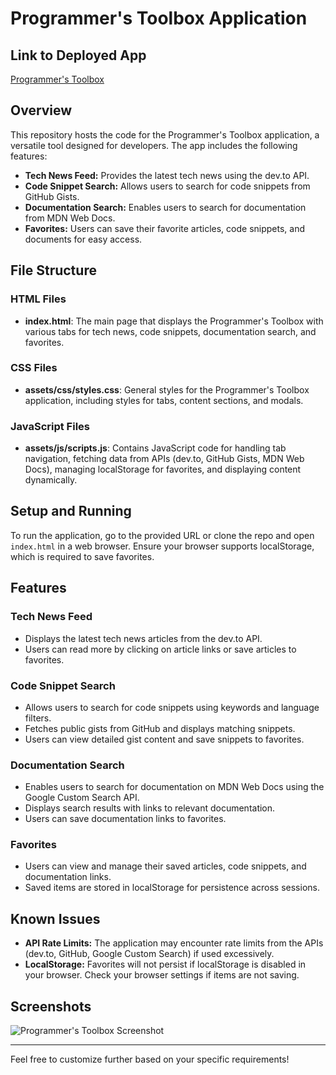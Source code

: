 # Programmer's Toolbox Application

## Link to Deployed App

[Programmer's Toolbox](https://rp192w.github.io/programmers-toolbox/)

## Overview

This repository hosts the code for the Programmer's Toolbox application, a versatile tool designed for developers. The app includes the following features:

- **Tech News Feed:** Provides the latest tech news using the dev.to API.
- **Code Snippet Search:** Allows users to search for code snippets from GitHub Gists.
- **Documentation Search:** Enables users to search for documentation from MDN Web Docs.
- **Favorites:** Users can save their favorite articles, code snippets, and documents for easy access.

## File Structure

### HTML Files

- **index.html**: The main page that displays the Programmer's Toolbox with various tabs for tech news, code snippets, documentation search, and favorites.

### CSS Files

- **assets/css/styles.css**: General styles for the Programmer's Toolbox application, including styles for tabs, content sections, and modals.

### JavaScript Files

- **assets/js/scripts.js**: Contains JavaScript code for handling tab navigation, fetching data from APIs (dev.to, GitHub Gists, MDN Web Docs), managing localStorage for favorites, and displaying content dynamically.

## Setup and Running

To run the application, go to the provided URL or clone the repo and open `index.html` in a web browser. Ensure your browser supports localStorage, which is required to save favorites.

## Features

### Tech News Feed

- Displays the latest tech news articles from the dev.to API.
- Users can read more by clicking on article links or save articles to favorites.

### Code Snippet Search

- Allows users to search for code snippets using keywords and language filters.
- Fetches public gists from GitHub and displays matching snippets.
- Users can view detailed gist content and save snippets to favorites.

### Documentation Search

- Enables users to search for documentation on MDN Web Docs using the Google Custom Search API.
- Displays search results with links to relevant documentation.
- Users can save documentation links to favorites.

### Favorites

- Users can view and manage their saved articles, code snippets, and documentation links.
- Saved items are stored in localStorage for persistence across sessions.

## Known Issues

- **API Rate Limits:** The application may encounter rate limits from the APIs (dev.to, GitHub, Google Custom Search) if used excessively.
- **LocalStorage:** Favorites will not persist if localStorage is disabled in your browser. Check your browser settings if items are not saving.

## Screenshots

![Programmer's Toolbox Screenshot](./assets/images/screenshot.png)

---

Feel free to customize further based on your specific requirements!
